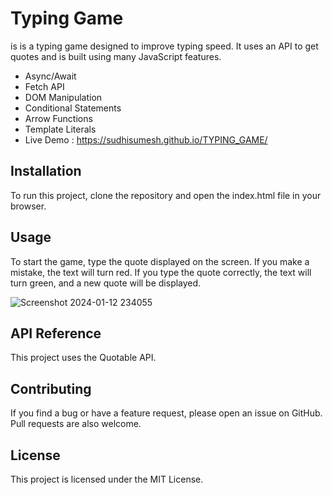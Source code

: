 # Typing Game

is is a typing game designed to improve typing speed. It uses an API to get quotes and is built using many JavaScript features.
- Async/Await
- Fetch API
- DOM Manipulation
- Conditional Statements
- Arrow Functions
- Template Literals
- Live Demo : https://sudhisumesh.github.io/TYPING_GAME/



## Installation

To run this project, clone the repository and open the index.html file in your browser.

## Usage

To start the game, type the quote displayed on the screen. If you make a mistake, the text will turn red. If you type the quote correctly, the text will turn green, and a new quote will be displayed.

![Screenshot 2024-01-12 234055](https://github.com/SumeshSudhi/Typing_Game/assets/155970384/f81a40b6-0b0a-4439-9af4-c8b812d92e41)

## API Reference

This project uses the Quotable API.

## Contributing

If you find a bug or have a feature request, please open an issue on GitHub. Pull requests are also welcome.

## License

This project is licensed under the MIT License.
